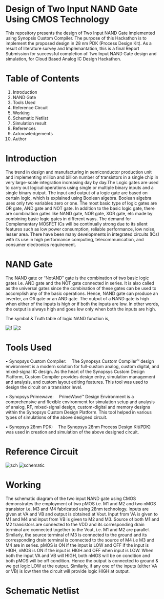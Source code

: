 # Design of Two Input NAND Gate Using CMOS Technology
This repository presents the design of Two Input NAND Gate implemented using Synopsis Custom Compiler. The purpose of this Hackathon is to implement the proposed design in 28 nm PDK (Process Design Kit). As a result of literature survey and Implemantation, this is a final Report Submission for successful completion of  Two Input NAND Gate design and simulation, for Cloud Based Analog IC Design Hackathon.

# Table of Contents
  1. Introduction
  2. NAND Gate
  3. Tools Used
  4. Reference Circuit
  5. Working
  6. Schematic Netlist
  7. Simulation result
  8. References
  9. Acknowledgements
  11.  Author
 
 # Introduction
The trend in design and manufacturing in semiconductor production unit and implementing million and billion number of transistors in a single chip in very large-scale integration increasing day by day.The Logic gates are used to carry out logical operations using single or multiple binary inputs and a single binary output. The input and output of a logic gate are based on certain logic, which is explained using Boolean algebra. Boolean algebra uses only two variables zero or one. The most basic type of logic gates are OR gate, AND gate and NOT gate. In addition to the basic logic gate, there are combination gates like NAND gate, NOR gate, XOR gate, etc made by combining basic logic gates in different ways. The demand for Complementary MOSFET ICs will be continually strong due to its silent features such as low power consumption, reliable performance, low noise, lesser area. There have been many developments in integrated circuits (ICs) with its use in high performance computing, telecommunication, and consumer electronics requirement.  

# NAND Gate
The NAND gate or “NotAND” gate is the combination of two basic logic gates i.e. AND gate and the NOT gate connected in series. It is also called as the universal gates since the combination of these gates can be used to accomplish any of the basic operations. Hence, NAND gate can produce an inverter, an OR gate or an AND gate.
The output of a NAND gate is high when either of the inputs is high or if both the inputs are low. In other words, the output is always high and goes low only when both the inputs are high.

The symbol & Truth table of logic NAND function is,

![1](https://user-images.githubusercontent.com/100135066/154964797-15f3a295-a474-498d-8e35-3f49fc4fe3c0.JPG)
![2](https://user-images.githubusercontent.com/100135066/154965179-f0fe76f9-f8b2-4d4c-975b-8216178e36e1.JPG)

# Tools Used
• Synopsys Custom Compiler:
 The Synopsys Custom Compiler™ design environment is a modern solution for full-custom analog, custom digital, and mixed-signal IC design. As the heart of the Synopsys Custom Design Platform, Custom Compiler provides design entry, simulation management and analysis, and custom layout editing features. This tool was used to design the circuit on a transistor level.

• Synopsys Primewave:
 PrimeWave™ Design Environment is a comprehensive and flexible environment for simulation setup and analysis of analog, RF, mixed-signal design, custom-digital and memory designs within the Synopsys Custom Design Platform. This tool helped in various types of simulations of the above designed circuit.

• Synopsys 28nm PDK:
 The Synopsys 28nm Process Design Kit(PDK) was used in creation and simulation of the above designed circuit.
 
 # Reference Circuit
 ![sch](https://user-images.githubusercontent.com/100135066/154967434-e0fe4c42-948f-4795-be63-3624135700df.JPG)
![schematic](https://user-images.githubusercontent.com/100135066/154967444-73cb0c3a-7db2-4175-9fa2-e421fd4c01f5.JPG)

# Working
The schematic diagram of the two input NAND gate using CMOS demonstrates the employment of two pMOS i.e. M1 and M2 and two nMOS transistor i.e. M3 and M4 fabricated using 28nm technology. Inputs are given at VA and VB and output is obtained at Vout. Input from VA is given to M1 and M4 and input from VB is given to M2 and M3. Source of both M1 and M2 transistors are connected to the VDD and its corresponding drain terminal are connected together to the Vout, i.e. M1 and M2 are parallel. Similarly, the source terminal of M3 is connected to the ground and its corresponding drain terminal is connected to the source of M4 i.e M3 and M4 are in series. pMOS is ON if the input is LOW and OFF if the input is HIGH, nMOS is ON if the input is HIGH and OFF when input is LOW. When both the input VA and VB will HIGH, both nMOS will be on condition and both pMOS will be off condition. Hence the output is connected to ground & we get logic LOW at the output. Similarly, if any one of the inputs (either VA or VB) is low then the circuit will provide logic HIGH at output.

# Schematic Netlist

